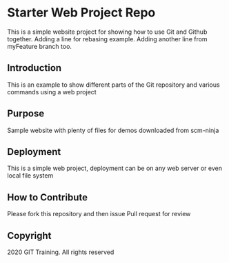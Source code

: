 # Starter Web Project Repo

This is a simple website project for showing how to use Git and Github together.
Adding a line for rebasing example.
Adding another line from myFeature branch too.

## Introduction

This is an example to show different parts of the Git repository and various commands using a web project

## Purpose

Sample website with plenty of files for demos downloaded from scm-ninja

## Deployment

This is a simple web project, deployment can be on any web server or even local file system

## How to Contribute

Please fork this repository and then issue Pull request for review

## Copyright
2020 GIT Training. All rights reserved